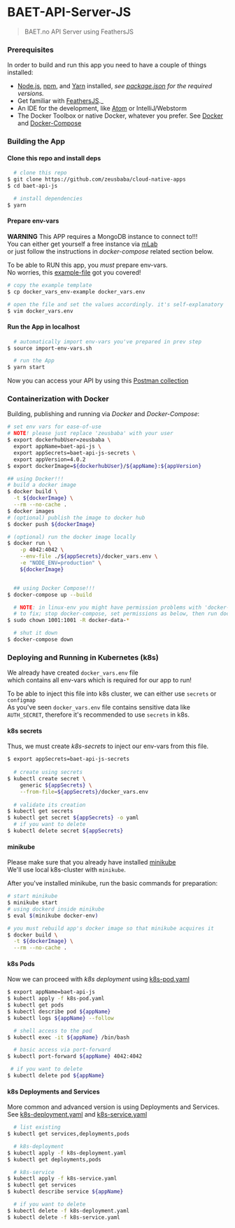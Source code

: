 # BAET-API-Server-JS

> BAET.no API Server using FeathersJS

### Prerequisites

In order to build and run this app you need to have a couple of things installed:  

- [Node.js](https://nodejs.org/), [npm](https://www.npmjs.com/), and [Yarn](https://yarnpkg.com) installed, _see [package.json](package.json) for the required versions._
- Get familiar with [FeathersJS](http://docs.feathersjs.com)._            
- An IDE for the development, like [Atom](https://atom.io) or IntelliJ/Webstorm      
- The Docker Toolbox or native Docker, whatever you prefer. See [Docker](https://docs.docker.com) and [Docker-Compose](https://docs.docker.com/compose/)       


### Building the App  


#### Clone this repo and install deps    

```bash
  # clone this repo  
$ git clone https://github.com/zeusbaba/cloud-native-apps  
$ cd baet-api-js  

  # install dependencies
$ yarn

```   

#### Prepare env-vars  

**WARNING** This APP requires a MongoDB instance to connect to!!!      
You can either get yourself a free instance via [mLab](https://mlab.com)  
or just follow the instructions in _docker-compose_ related section below.      

To be able to RUN this app, you _must_ prepare env-vars.    
No worries, this [example-file](baet-api-js-secrets/docker_vars_env-example) got you covered!            
```bash
# copy the example template  
$ cp docker_vars_env-example docker_vars.env  

# open the file and set the values accordingly. it's self-explanatory  
$ vim docker_vars.env    
```

#### Run the App in localhost  

```bash
  # automatically import env-vars you've prepared in prev step    
$ source import-env-vars.sh

  # run the App  
$ yarn start
```

Now you can access your API by using this [Postman collection](https://documenter.getpostman.com/view/2611563/RzfZPt3c)  


### Containerization with Docker  

Building, publishing and running via _Docker_ and _Docker-Compose_:       
```bash
# set env vars for ease-of-use
# NOTE! please just replace 'zeusbaba' with your user  
$ export dockerhubUser=zeusbaba \
  export appName=baet-api-js \
  export appSecrets=baet-api-js-secrets \
  export appVersion=4.0.2
$ export dockerImage=${dockerhubUser}/${appName}:${appVersion}

## using Docker!!!       
# build a docker image  
$ docker build \
  -t ${dockerImage} \
  --rm --no-cache .    
$ docker images  	
# (optional) publish the image to docker hub  
$ docker push ${dockerImage}  

# (optional) run the docker image locally    
$ docker run \
	-p 4042:4042 \
	--env-file ./${appSecrets}/docker_vars.env \
	-e "NODE_ENV=production" \
	${dockerImage}  


  ## using Docker Compose!!! 
$ docker-compose up --build 

  # NOTE: in linux-env you might have permission problems with 'docker-data-*' folders      
  # to fix; stop docker-compose, set permissions as below, then run docker-compose again.    
$ sudo chown 1001:1001 -R docker-data-*  

  # shut it down 
$ docker-compose down   
```

### Deploying and Running in Kubernetes (k8s)    

We already have created `docker_vars.env` file    
which contains all env-vars which is required for our app to run!      

To be able to inject this file into k8s cluster, we can either use `secrets` or `configmap`  
As you've seen `docker_vars.env` file contains sensitive data like `AUTH_SECRET`, therefore it's recommended to use `secrets` in k8s.  

#### k8s secrets  
Thus, we must create _k8s-secrets_  to inject our env-vars from this file.    

```bash
$ export appSecrets=baet-api-js-secrets
  
  # create using secrets   
$ kubectl create secret \
    generic ${appSecrets} \
    --from-file=${appSecrets}/docker_vars.env
  
  # validate its creation
$ kubectl get secrets     
$ kubectl get secret ${appSecrets} -o yaml  
  # if you want to delete  
$ kubectl delete secret ${appSecrets}

```

#### minikube 
Please make sure that you already have installed [minikube](https://github.com/kubernetes/minikube)    
We'll use local k8s-cluster with `minikube`.

After you've installed minikube, run the basic commands for preparation:  
```bash
# start minikube  
$ minikube start  
# using dockerd inside minikube
$ eval $(minikube docker-env)  

# you must rebuild app's docker image so that minikube acquires it
$ docker build \
  -t ${dockerImage} \
  --rm --no-cache .
```

#### k8s Pods 
Now we can proceed with _k8s deployment_ using [k8s-pod.yaml](k8s-pod.yaml)        
```bash
$ export appName=baet-api-js
$ kubectl apply -f k8s-pod.yaml  
$ kubectl get pods  
$ kubectl describe pod ${appName}
$ kubectl logs ${appName} --follow

  # shell access to the pod
$ kubectl exec -it ${appName} /bin/bash

  # basic access via port-forward
$ kubectl port-forward ${appName} 4042:4042 

 # if you want to delete 
$ kubectl delete pod ${appName}
```

#### k8s Deployments and Services
More common and advanced version is using Deployments and Services.  
See [k8s-deployment.yaml](k8s-deployment.yaml) and [k8s-service.yaml](k8s-service.yaml)  


```bash
  # list existing 
$ kubectl get services,deployments,pods

  # k8s-deployment
$ kubectl apply -f k8s-deployment.yaml
$ kubectl get deployments,pods

  # k8s-service
$ kubectl apply -f k8s-service.yaml
$ kubectl get services
$ kubectl describe service ${appName}

  # if you want to delete
$ kubectl delete -f k8s-deployment.yaml
$ kubectl delete -f k8s-service.yaml
```

